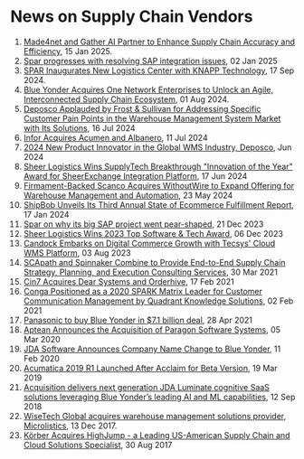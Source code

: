 # News on Supply Chain Vendors

1. [Made4net and Gather AI Partner to Enhance Supply Chain Accuracy and Efficiency](https://www.prnewswire.com/news-releases/made4net-and-gather-ai-partner-to-enhance-supply-chain-accuracy-and-efficiency-302352278.html), 15 Jan 2025.
1. [Spar progresses with resolving SAP integration issues](https://www.itweb.co.za/article/spar-progresses-with-resolving-sap-integration-issues/KBpdg7pm2zKMLEew), 02 Jan 2025
1. [SPAR Inaugurates New Logistics Center with KNAPP Technology](https://www.knapp.com/en/spar-inaugurates-new-logistics-center-with-knapp-technology/), 17 Sep 2024.
1. [Blue Yonder Acquires One Network Enterprises to Unlock an Agile, Interconnected Supply Chain Ecosystem](https://media.blueyonder.com/blue-yonder-acquires-one-network-enterprises-to-unlock-an-agile-interconnected-supply-chain-ecosystem/), 01 Aug 2024.
1. [Deposco Applauded by Frost & Sullivan for Addressing Specific Customer Pain Points in the Warehouse Management System Market with Its Solutions](https://www.prnewswire.com/in/news-releases/deposco-applauded-by-frost--sullivan-for-addressing-specific-customer-pain-points-in-the-warehouse-management-system-market-with-its-solutions-302197535.html), 16 Jul 2024
1. [Infor Acquires Acumen and Albanero](https://www.prnewswire.com/news-releases/infor-acquires-acumen-and-albanero-302194742.html), 11 Jul 2024
1. [2024 New Product Innovator in the Global WMS Industry, Deposco](https://www.frost.com/wp-content/uploads/2024/06/Deposco-Final-Award-Write-up.pdf), Jun 2024
1. [Sheer Logistics Wins SupplyTech Breakthrough "Innovation of the Year" Award for SheerExchange Integration Platform](https://www.prnewswire.com/news-releases/sheer-logistics-wins-supplytech-breakthrough-innovation-of-the-year-award-for-sheerexchange-integration-platform-302173407.html), 17 Jun 2024
1. [Firmament-Backed Scanco Acquires WithoutWire to Expand Offering for Warehouse Management and Automation](https://www.prnewswire.com/news-releases/firmament-backed-scanco-acquires-withoutwire-to-expand-offering-for-warehouse-management-and-automation-302153327.html), 23 May 2024
1. [ShipBob Unveils Its Third Annual State of Ecommerce Fulfillment Report](https://www.prnewswire.com/news-releases/shipbob-unveils-its-third-annual-state-of-ecommerce-fulfillment-report-302036735.html), 17 Jan 2024
1. [Spar on why its big SAP project went pear-shaped](https://techcentral.co.za/spar-big-sap-project-went-pear-shaped/237191/), 21 Dec 2023
1. [Sheer Logistics Wins 2023 Top Software & Tech Award](https://www.prnewswire.com/news-releases/sheer-logistics-wins-2023-top-software--tech-award-302006662.html), 06 Dec 2023
1. [Candock Embarks on Digital Commerce Growth with Tecsys' Cloud WMS Platform](https://www.prnewswire.com/news-releases/candock-embarks-on-digital-commerce-growth-with-tecsys-cloud-wms-platform-301892383.html), 03 Aug 2023
1. [SCApath and Spinnaker Combine to Provide End-to-End Supply Chain Strategy, Planning, and Execution Consulting Services](https://www.prnewswire.com/news-releases/scapath-and-spinnaker-combine-to-provide-end-to-end-supply-chain-strategy-planning-and-execution-consulting-services-301258932.html), 30 Mar 2021
1. [Cin7 Acquires Dear Systems and Orderhive](https://www.themiddlemarket.com/latest-news/cin7-acquires-dear-systems-and-orderhive), 17 Feb 2021
1. [Conga Positioned as a 2020 SPARK Matrix Leader for Customer Communication Management by Quadrant Knowledge Solutions](https://www.prnewswire.com/news-releases/conga-positioned-as-a-2020-spark-matrix-leader-for-customer-communication-management-by-quadrant-knowledge-solutions-301219915.html), 02 Feb 2021
1. [Panasonic to buy Blue Yonder in $7.1 billion deal](https://www.techtarget.com/searchenterpriseai/news/252499950/Panasonic-to-buy-Blue-Yonder-in-71-billion-deal), 28 Apr 2021
1. [Aptean Announces the Acquisition of Paragon Software Systems](https://www.aptean.com/nl-NL/insights/press-release/aptean-announces-the-acquisition-of-paragon-software-systems), 05 Mar 2020
1. [JDA Software Announces Company Name Change to Blue Yonder](https://media.blueyonder.com/jda-software-announces-company-name-change-to-blue-yonder/), 11 Feb 2020
1. [Acumatica 2019 R1 Launched After Acclaim for Beta Version](https://www.prnewswire.com/news-releases/acumatica-2019-r1-launched-after-acclaim-for-beta-version-300814463.html), 19 Mar 2019
1. [Acquisition delivers next generation JDA Luminate cognitive SaaS solutions leveraging Blue Yonder’s leading AI and ML capabilities](https://media.blueyonder.com/jda-completes-acquisition-of-blue-yonder/), 12 Sep 2018
1. [WiseTech Global acquires warehouse management solutions provider, Microlistics](https://www.wisetechglobal.com/news/wisetech-global-acquires-warehouse-management-solutions-provider-microlistics/), 13 Dec 2017.
1. [Körber Acquires HighJump - a Leading US-American Supply Chain and Cloud Solutions Specialist](https://www.prnewswire.com/news-releases/korber-acquires-highjump---a-leading-us-american-supply-chain-and-cloud-solutions-specialist-642244393.html), 30 Aug 2017
